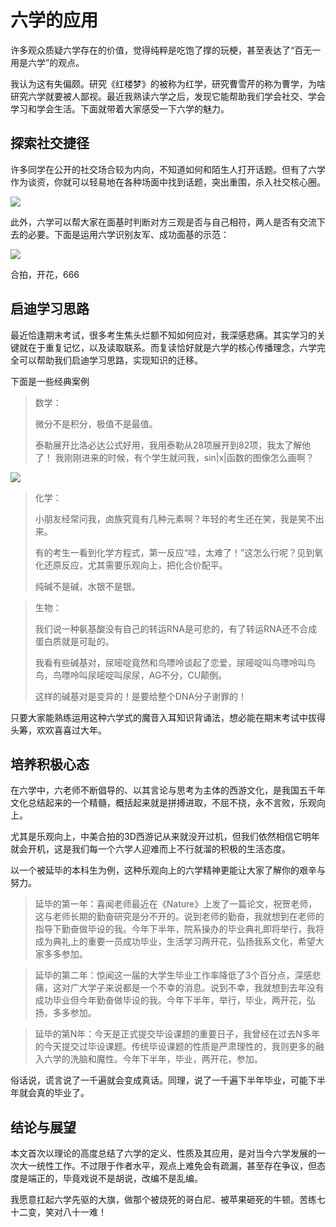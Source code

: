 # 六学的应用

许多观众质疑六学存在的价值，觉得纯粹是吃饱了撑的玩梗，甚至表达了“百无一用是六学”的观点。

我认为这有失偏颇。研究《红楼梦》的被称为红学，研究曹雪芹的称为曹学，为啥研究六学就要被人鄙视。最近我熟读六学之后，发现它能帮助我们学会社交、学会学习和学会生活。下面就带着大家感受一下六学的魅力。

## 探索社交捷径

许多同学在公开的社交场合较为内向，不知道如何和陌生人打开话题。但有了六学作为谈资，你就可以轻易地在各种场面中找到话题，突出重围，杀入社交核心圈。

![](https://pic2.zhimg.com/80/v2-29f1ba74145bc21823f52e3e93b3f9d5_hd.jpg)

此外，六学可以帮大家在面基时判断对方三观是否与自己相符，两人是否有交流下去的必要。下面是运用六学识别友军、成功面基的示范：

![](https://pic2.zhimg.com/v2-fbd11f82948a94c0a96d2c093a28ed5d_b.jpg)

合拍，开花，666

## 启迪学习思路

最近恰逢期末考试，很多考生焦头烂额不知如何应对，我深感悲痛。其实学习的关键就在于重复记忆，以及读取联系。而复读恰好就是六学的核心传播理念，六学完全可以帮助我们启迪学习思路，实现知识的迁移。

下面是一些经典案例

>数学：
>
>微分不是积分，极值不是最值。
>
>泰勒展开比洛必达公式好用，我用泰勒从28项展开到82项，我太了解他了！
>我刚刚进来的时候，有个学生就问我，sin|x|函数的图像怎么画啊？

![](https://pic2.zhimg.com/80/v2-b51288a090a4eef6c4c2e0a9913ccb69_hd.jpg)

>化学：
>
>小朋友经常问我，卤族究竟有几种元素啊？年轻的考生还在笑，我是笑不出来。
>
>有的考生一看到化学方程式，第一反应“哇，太难了！”这怎么行呢？见到氧化还原反应，尤其需要乐观向上，把化合价配平。
>
>纯碱不是碱，水银不是银。

>生物：
>
>我们说一种氨基酸没有自己的转运RNA是可悲的，有了转运RNA还不合成蛋白质就是可耻的。
>
>我看有些碱基对，尿嘧啶竟然和鸟嘌呤谈起了恋爱，尿嘧啶叫鸟嘌呤叫鸟鸟，鸟嘌呤叫尿嘧啶叫尿尿，AG不分，CU颠倒。
>
>这样的碱基对是变异的！是要给整个DNA分子谢罪的！

只要大家能熟练运用这种六学式的魔音入耳知识背诵法，想必能在期末考试中拔得头筹，欢欢喜喜过大年。

## 培养积极心态

在六学中，六老师不断倡导的、以其言论与思考为主体的西游文化，是我国五千年文化总结起来的一个精髓，概括起来就是拼搏进取，不屈不挠，永不言败，乐观向上。

尤其是乐观向上，中美合拍的3D西游记从来就没开过机，但我们依然相信它明年就会开机，这是我们每一个六学人迎难而上不行就溜的积极的生活态度。

以一个被延毕的本科生为例，这种乐观向上的六学精神更能让大家了解你的艰辛与努力。

>延毕的第一年：喜闻老师最近在《Nature》上发了一篇论文，祝贺老师，这与老师长期的勤奋研究是分不开的。说到老师的勤奋，我就想到在老师的指导下勤奋做毕设的我。今年下半年，院系操办的毕业典礼即将举行，我将成为典礼上的重要一员成功毕业，生活学习两开花，弘扬我系文化，希望大家多多参加。

>延毕的第二年：惊闻这一届的大学生毕业工作率降低了3个百分点，深感悲痛，这对广大学子来说都是一个不幸的消息。说到不幸，我就想到去年没有成功毕业但今年勤奋做毕设的我。今年下半年，举行，毕业，两开花，弘扬，多多参加。

>延毕的第N年：今天是正式提交毕设课题的重要日子，我曾经在过去N多年的今天提交过毕设课题。传统毕设课题的性质是严肃理性的，我则更多的融入六学的洗脑和魔性。今年下半年，毕业，两开花，参加。

俗话说，谎言说了一千遍就会变成真话。同理，说了一千遍下半年毕业，可能下半年就会真的毕业了。


## 结论与展望

本文首次以理论的高度总结了六学的定义、性质及其应用，是对当今六学发展的一次大一统性工作。不过限于作者水平，观点上难免会有疏漏，甚至存在争议，但态度是端正的，毕竟戏说不是胡说，改编不是乱编。

我愿意扛起六学先驱的大旗，做那个被烧死的哥白尼、被苹果砸死的牛顿。苦练七十二变，笑对八十一难！